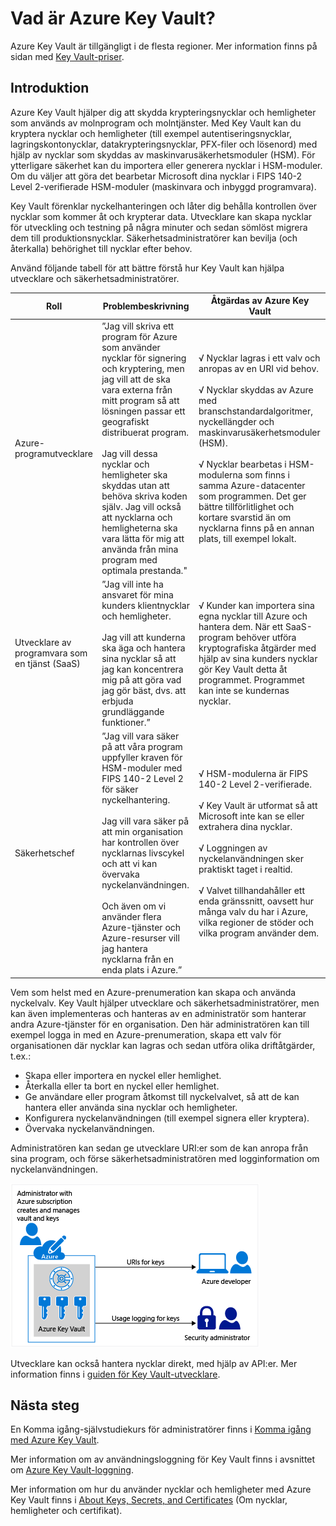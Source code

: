 <properties
    pageTitle="Vad är Azure Key Vault? | Microsoft Azure"
    description="Azure Key Vault hjälper dig att skydda krypteringsnycklar och hemligheter som används av molnprogram och molntjänster. Genom att använda Azure Key Vault kan kunder kryptera nycklar och hemligheter (till exempel autentiseringsnycklar, lagringskontonycklar, datakrypteringsnycklar, PFX-filer och lösenord) med hjälp av nycklar som skyddas av maskinvarusäkerhetsmoduler (HSM)."
    services="key-vault"
    documentationCenter=""
    authors="cabailey"
    manager="mbaldwin"
    tags="azure-resource-manager"/>

<tags
    ms.service="key-vault"
    ms.workload="identity"
    ms.tgt_pltfrm="na"
    ms.devlang="na"
    ms.topic="get-started-article"
    ms.date="09/27/2016"
    ms.author="cabailey"/>




# Vad är Azure Key Vault?

Azure Key Vault är tillgängligt i de flesta regioner. Mer information finns på sidan med [Key Vault-priser](https://azure.microsoft.com/pricing/details/key-vault/).

## Introduktion

Azure Key Vault hjälper dig att skydda krypteringsnycklar och hemligheter som används av molnprogram och molntjänster. Med Key Vault kan du kryptera nycklar och hemligheter (till exempel autentiseringsnycklar, lagringskontonycklar, datakrypteringsnycklar, PFX-filer och lösenord) med hjälp av nycklar som skyddas av maskinvarusäkerhetsmoduler (HSM). För ytterligare säkerhet kan du importera eller generera nycklar i HSM-moduler. Om du väljer att göra det bearbetar Microsoft dina nycklar i FIPS 140-2 Level 2-verifierade HSM-moduler (maskinvara och inbyggd programvara).  

Key Vault förenklar nyckelhanteringen och låter dig behålla kontrollen över nycklar som kommer åt och krypterar data. Utvecklare kan skapa nycklar för utveckling och testning på några minuter och sedan sömlöst migrera dem till produktionsnycklar. Säkerhetsadministratörer kan bevilja (och återkalla) behörighet till nycklar efter behov.

Använd följande tabell för att bättre förstå hur Key Vault kan hjälpa utvecklare och säkerhetsadministratörer.





| Roll        | Problembeskrivning           | Åtgärdas av Azure Key Vault  |
| ------------- |-------------|-----|
| Azure-programutvecklare      | ”Jag vill skriva ett program för Azure som använder nycklar för signering och kryptering, men jag vill att de ska vara externa från mitt program så att lösningen passar ett geografiskt distribuerat program. <br/><br/>Jag vill dessa nycklar och hemligheter ska skyddas utan att behöva skriva koden själv. Jag vill också att nycklarna och hemligheterna ska vara lätta för mig att använda från mina program med optimala prestanda." | √ Nycklar lagras i ett valv och anropas av en URI vid behov.<br/><br/> √ Nycklar skyddas av Azure med branschstandardalgoritmer, nyckellängder och maskinvarusäkerhetsmoduler (HSM).<br/><br/> √ Nycklar bearbetas i HSM-modulerna som finns i samma Azure-datacenter som programmen. Det ger bättre tillförlitlighet och kortare svarstid än om nycklarna finns på en annan plats, till exempel lokalt.|
| Utvecklare av programvara som en tjänst (SaaS)      |”Jag vill inte ha ansvaret för mina kunders klientnycklar och hemligheter. <br/><br/>Jag vill att kunderna ska äga och hantera sina nycklar så att jag kan koncentrera mig på att göra vad jag gör bäst, dvs. att erbjuda grundläggande funktioner.” | √ Kunder kan importera sina egna nycklar till Azure och hantera dem. När ett SaaS-program behöver utföra kryptografiska åtgärder med hjälp av sina kunders nycklar gör Key Vault detta åt programmet. Programmet kan inte se kundernas nycklar.|
| Säkerhetschef | ”Jag vill vara säker på att våra program uppfyller kraven för HSM-moduler med FIPS 140-2 Level 2 för säker nyckelhantering. <br/><br/>Jag vill vara säker på att min organisation har kontrollen över nycklarnas livscykel och att vi kan övervaka nyckelanvändningen. <br/><br/>Och även om vi använder flera Azure-tjänster och Azure-resurser vill jag hantera nycklarna från en enda plats i Azure.”     |√ HSM-modulerna är FIPS 140-2 Level 2-verifierade.<br/><br/>√ Key Vault är utformat så att Microsoft inte kan se eller extrahera dina nycklar.<br/><br/>√ Loggningen av nyckelanvändningen sker praktiskt taget i realtid.<br/><br/>√ Valvet tillhandahåller ett enda gränssnitt, oavsett hur många valv du har i Azure, vilka regioner de stöder och vilka program använder dem. |


Vem som helst med en Azure-prenumeration kan skapa och använda nyckelvalv. Key Vault hjälper utvecklare och säkerhetsadministratörer, men kan även implementeras och hanteras av en administratör som hanterar andra Azure-tjänster för en organisation. Den här administratören kan till exempel logga in med en Azure-prenumeration, skapa ett valv för organisationen där nycklar kan lagras och sedan utföra olika driftåtgärder, t.ex.:

+ Skapa eller importera en nyckel eller hemlighet.
+ Återkalla eller ta bort en nyckel eller hemlighet.
+ Ge användare eller program åtkomst till nyckelvalvet, så att de kan hantera eller använda sina nycklar och hemligheter.
+ Konfigurera nyckelanvändningen (till exempel signera eller kryptera).
+ Övervaka nyckelanvändningen.

Administratören kan sedan ge utvecklare URI:er som de kan anropa från sina program, och förse säkerhetsadministratören med logginformation om nyckelanvändningen. 

   ![Översikt över Azure Key Vault][1]

Utvecklare kan också hantera nycklar direkt, med hjälp av API:er. Mer information finns i [guiden för Key Vault-utvecklare](key-vault-developers-guide.md).

## Nästa steg

En Komma igång-självstudiekurs för administratörer finns i [Komma igång med Azure Key Vault](key-vault-get-started.md).

Mer information om av användningsloggning för Key Vault finns i avsnittet om [Azure Key Vault-loggning](key-vault-logging.md).

Mer information om hur du använder nycklar och hemligheter med Azure Key Vault finns i [About Keys, Secrets, and Certificates](https://msdn.microsoft.com/library/azure/dn903623\(v=azure.1\).aspx) (Om nycklar, hemligheter och certifikat).


<!--Image references-->
[1]: ./media/key-vault-whatis/AzureKeyVault_overview.png



<!--HONumber=Sep16_HO4-->


